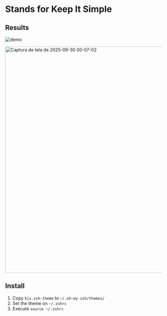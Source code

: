 # Stands for Keep It Simple

## Results
![demo](https://github.com/user-attachments/assets/e9de0bd6-8c06-4f41-8bf2-575ef8c9ce3b)

<img width="973" height="727" alt="Captura de tela de 2025-09-30 00-07-02" src="https://github.com/user-attachments/assets/8f2a3ed4-67a9-473c-86b3-87929de411dc" />

## Install
1. Copy `kis.zsh-theme` to `~/.oh-my-zsh/themes/`
2. Set the theme on `~/.zshrc`
3. Execute `source ~/.zshrc`
